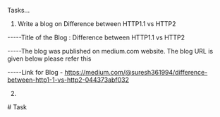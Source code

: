 Tasks...

1. Write a blog on Difference between HTTP1.1 vs HTTP2

-----Title of the Blog : Difference between HTTP1.1 vs HTTP2

-----The blog was published on medium.com website. The blog URL is given below please refer this

-----Link for Blog - https://medium.com/@suresh361994/difference-between-http1-1-vs-http2-044373abf032

2. 
#   T a s k  
 